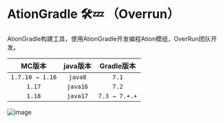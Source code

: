 # AtionGradle 🛠💤  （Overrun）

AtionGradle构建工具，使用AtionGradle开发编程Ation模组，OverRun团队开发。


| MC版本 | java版本 | Gradle版本
| :-: | :-: | :-: |
| `1.7.10 → 1.16` | `java8` |  `7.1` |
| `1.17` | `java16` |  `7.2` |
| `1.18` | `java17` |  `7.3 → 7.+.+` |

![image](https://user-images.githubusercontent.com/68175497/153226735-0a0e7f88-aa2f-43e3-9680-1b418d78e917.png)



